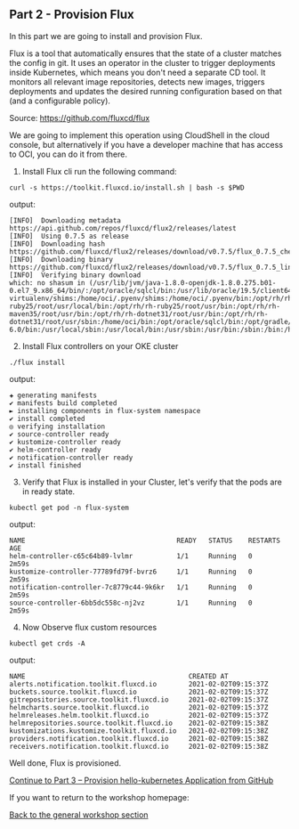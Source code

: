 ## Part 2 - Provision Flux ## 

In this part we are going to install and provision Flux. 

Flux is a tool that automatically ensures that the state of a cluster matches the config in git. It uses an operator in the cluster to trigger deployments inside Kubernetes, which means you don't need a separate CD tool. It monitors all relevant image repositories, detects new images, triggers deployments and updates the desired running configuration based on that (and a configurable policy).

Source: https://github.com/fluxcd/flux

We are going to implement this operation using CloudShell in the cloud console, 
but alternatively if you have a developer machine that has access to OCI, you can do it from there. 

1.	Install Flux cli run the following command: 
```
curl -s https://toolkit.fluxcd.io/install.sh | bash -s $PWD
```

output:
```
[INFO]  Downloading metadata https://api.github.com/repos/fluxcd/flux2/releases/latest
[INFO]  Using 0.7.5 as release
[INFO]  Downloading hash https://github.com/fluxcd/flux2/releases/download/v0.7.5/flux_0.7.5_checksums.txt
[INFO]  Downloading binary https://github.com/fluxcd/flux2/releases/download/v0.7.5/flux_0.7.5_linux_amd64.tar.gz
[INFO]  Verifying binary download
which: no shasum in (/usr/lib/jvm/java-1.8.0-openjdk-1.8.0.275.b01-0.el7_9.x86_64/bin/:/opt/oracle/sqlcl/bin:/usr/lib/oracle/19.5/client64/bin:/home/oci/.pyenv/plugins/pyenv-virtualenv/shims:/home/oci/.pyenv/shims:/home/oci/.pyenv/bin:/opt/rh/rh-ruby25/root/usr/local/bin:/opt/rh/rh-ruby25/root/usr/bin:/opt/rh/rh-maven35/root/usr/bin:/opt/rh/rh-dotnet31/root/usr/bin:/opt/rh/rh-dotnet31/root/usr/sbin:/home/oci/bin:/opt/oracle/sqlcl/bin:/opt/gradle/gradle-6.0/bin:/usr/local/sbin:/usr/local/bin:/usr/sbin:/usr/bin:/sbin:/bin:/home/daniel_kag/.composer/vendor/bin:/home/daniel_kag/.dotnet/tools)
```

2.	Install Flux controllers on your OKE cluster
```
./flux install 
```

output: 
```
✚ generating manifests
✔ manifests build completed
► installing components in flux-system namespace
✔ install completed
◎ verifying installation
✔ source-controller ready
✔ kustomize-controller ready
✔ helm-controller ready
✔ notification-controller ready
✔ install finished
```

3.	Verify that Flux is installed in your Cluster, let's verify that the pods are in ready state. 
```
kubectl get pod -n flux-system
``` 

output:
```
NAME                                      READY   STATUS    RESTARTS   AGE
helm-controller-c65c64b89-lvlmr           1/1     Running   0          2m59s
kustomize-controller-77789fd79f-bvrz6     1/1     Running   0          2m59s
notification-controller-7c8779c44-9k6kr   1/1     Running   0          2m59s
source-controller-6bb5dc558c-nj2vz        1/1     Running   0          2m59s
```
4.	Now Observe flux custom resources
```
kubectl get crds -A
```

output:
```
NAME                                         CREATED AT
alerts.notification.toolkit.fluxcd.io        2021-02-02T09:15:37Z
buckets.source.toolkit.fluxcd.io             2021-02-02T09:15:37Z
gitrepositories.source.toolkit.fluxcd.io     2021-02-02T09:15:37Z
helmcharts.source.toolkit.fluxcd.io          2021-02-02T09:15:37Z
helmreleases.helm.toolkit.fluxcd.io          2021-02-02T09:15:37Z
helmrepositories.source.toolkit.fluxcd.io    2021-02-02T09:15:38Z
kustomizations.kustomize.toolkit.fluxcd.io   2021-02-02T09:15:38Z
providers.notification.toolkit.fluxcd.io     2021-02-02T09:15:38Z
receivers.notification.toolkit.fluxcd.io     2021-02-02T09:15:38Z
```

Well done, Flux is provisioned.

[Continue to Part 3 – Provision hello-kubernetes Application from GitHub](part3.md) 

If you want to return to the workshop homepage:

[Back to the general workshop section](README.md)
